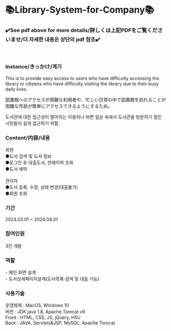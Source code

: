 # 📚Library-System-for-Company📚
<h3>✔️See pdf above for more details/詳しくは上記PDFをご覧くださいませ/더 자세한 내용은 상단의 pdf 참조✔️</h3>

<br>
<div>
  <h3>Instance/きっかけ/계기</h3>
</div>
<div>
 
This is to provide easy access to users who have difficulty accessing the library or citizens who have difficulty visiting the library due to their busy daily lives.

図書館へのアクセスが困難な利用者や、忙しい日常の中で図書館を訪れることが困難な市民が簡単にアクセスできるようにするため。
  
도서관에 대한 접근성이 떨어지는 이용자나 바쁜 일상 속에서 도서관을 방문하기 힘든 시민들이 쉽게 접근하기 위함.

</div>
<div>
  <h3>Content/内容/내용</h3>
</div>
<div>
회원<br>
●도서 검색 및 도서 정보<br>
●로그인 후 대출도서, 연체이력 조회<br>
●도서 예약<br><br>
</div>
<div>
관리자 
<br>
●도서 등록, 수정, 상태 변경(대출불가)<br>
●회원 조회
</div>
</div>
  <h3>기간</h3>
<div>
  2024.03.01 ~ 2024.04.01
</div>
  <h3>참여인원</h3>
<div>
  3인 개발
</div>
  <h3>역할</h3>
<div>
- 메인 화면 설계 <br>
- 도서상세페이지설계(도서목록·검색 및 대출 기능)
</div>
  <h3>사용기술</h3>
<div>
운영체제 : MacOS, Windows 10 <br>
버전 : JDK java 1.8, Apache Tomcat v9 <br>
Front : HTML, CSS, JS, jQuery, H5U <br>
Back : JAVA, Servlets&JSP, MySQL, Apache Tomcat 
</div>

